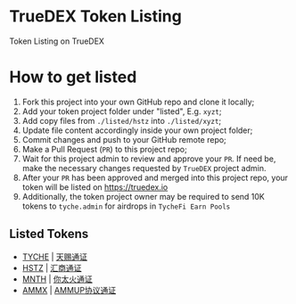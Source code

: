 # TrueDEX Token Listing
Token Listing on TrueDEX

# How to get listed
1. Fork this project into your own GitHub repo and clone it locally;
2. Add your token project folder under "listed", E.g. `xyzt`;
3. Add copy files from `./listed/hstz` into `./listed/xyzt`;
4. Update file content accordingly inside your own project folder;
5. Commit changes and push to your GitHub remote repo;
6. Make a Pull Request (`PR`) to this project repo;
7. Wait for this project admin to review and approve your `PR`. If need be, make the necessary changes requested by `TrueDEX` project admin.
8. After your `PR` has been approved and merged into this project repo, your token will be listed on https://truedex.io
9. Additionally, the token project owner may be required to send 10K tokens to `tyche.admin` for airdrops in `TycheFi Earn Pools`

## Listed Tokens
* [TYCHE](listed/TYCHE/token.info.md) | [天赐通证](listed/TYCHE/token.info.zh.md)
* [HSTZ](listed/hstz/token.info.md) | [汇商通证](listed/hstz/token.info.zh.md)
* [MNTH](listed/mnth/token.info.md) | [你太火通证](listed/mnth/token.info.zh.md)
* [AMMX](listed/ammx/token.info.md) | [AMMUP协议通证](listed/ammx/token.info.zh.md)